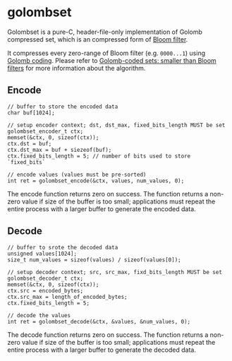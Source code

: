 golombset
===

Golombset is a pure-C, header-file-only implementation of Golomb compressed set, which is an compressed form of [Bloom filter](https://en.wikipedia.org/Bloom_filter).

It compresses every zero-range of Bloom filter (e.g. `0000...1`) using [Golomb coding](https://en.wikipedia.org/wiki/Golomb_coding).
Please refer to [Golomb-coded sets: smaller than Bloom filters](http://giovanni.bajo.it/post/47119962313/golomb-coded-sets-smaller-than-bloom-filters) for more information about the algorithm.

Encode
---

```
// buffer to store the encoded data
char buf[1024];

// setup encoder context; dst, dst_max, fixed_bits_length MUST be set
golombset_encoder_t ctx;
memset(&ctx, 0, sizeof(ctx));
ctx.dst = buf;
ctx.dst_max = buf + siezeof(buf);
ctx.fixed_bits_length = 5; // number of bits used to store `fixed_bits`

// encode values (values must be pre-sorted)
int ret = golombset_encode(&ctx, values, num_values, 0);
```

The encode function returns zero on success.
The function returns a non-zero value if size of the buffer is too small; applications must repeat the entire process with a larger buffer to generate the encoded data.

Decode
---

```
// buffer to srote the decoded data
unsigned values[1024];
size_t num_values = sizeof(values) / sizeof(values[0]);

// setup decoder context; src, src_max, fixd_bits_length MUST be set
golombset_decoder_t ctx;
memset(&ctx, 0, sizeof(ctx));
ctx.src = encoded_bytes;
ctx.src_max = length_of_encoded_bytes;
ctx.fixed_bits_length = 5;

// decode the values
int ret = golombset_decode(&ctx, &values, &num_values, 0);
```

The decode function returns zero on success.
The function returns a non-zero value if size of the buffer is too small; applications must repeat the entire process with a larger buffer to generate the decoded data.
